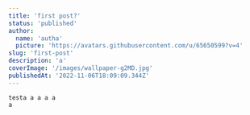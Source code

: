 ```yaml
---
title: 'first post?'
status: 'published'
author:
  name: 'autha'
  picture: 'https://avatars.githubusercontent.com/u/65650599?v=4'
slug: 'first-post'
description: 'a'
coverImage: '/images/wallpaper-g2MD.jpg'
publishedAt: '2022-11-06T18:09:09.344Z'
---
```


```gml
testa a a a a
a
```

